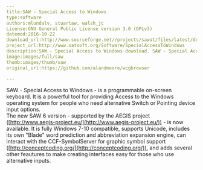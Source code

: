 ```yaml
---
title:SAW - Special Access to Windows
type:software
authors:mlundalv, stuartaw, walsh_jc
License:GNU General Public License version 3.0 (GPLv3)
datemod:2016-10-22
download_url:http://www.sourceforge.net//projects/sawat/files/latest/download
project_url:http://www.oatsoft.org/Software/SpecialAccessToWindows
description:SAW - Special Access to Windows download. SAW - Special Access to Windows 2016-10-22 19:28:58 free download. SAW - Special Access to Windows SAW - Special Access to Windows - a programmable on-screen keyboard.
image:images/full/saw
thumb:images/thumb/saw
original_url:https://github.com/alandmoore/wcgbrowser

---
```

SAW - Special Access to Windows - is a programmable on-screen keyboard. It is a powerful tool for providing Access to the Windows operating system for people who need alternative Switch or Pointing device input options.  
The new SAW 6 version - supported by the AEGIS project ([http://www.aegis-project.eu/](http://www.aegis-project.eu/)) - is now available. It is fully Windows 7-10 compatible, supports Unicode, includes its own "Blade" word prediction and abbreviation expansion engine, can interact with the CCF-SymbolServer for graphic symbol support ([http://conceptcoding.org/](http://conceptcoding.org/)), and adds several other feautures to make creating interfaces easy for those who use alternative inputs.